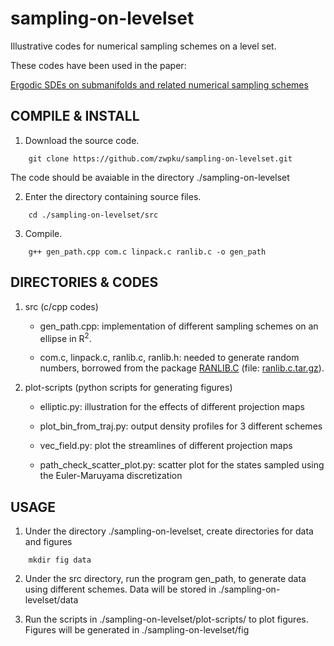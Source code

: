 # sampling-on-levelset

Illustrative codes for numerical sampling schemes on a level set.

These codes have been used in the paper:

 [Ergodic SDEs on submanifolds and related numerical sampling schemes](https://arxiv.org/abs/1702.08064)

## COMPILE & INSTALL

1. Download the source code.

```
	git clone https://github.com/zwpku/sampling-on-levelset.git
```
The code should be avaiable in the directory ./sampling-on-levelset

2. Enter the directory containing source files.

```
  	cd ./sampling-on-levelset/src
```

3. Compile.

```
    g++ gen_path.cpp com.c linpack.c ranlib.c -o gen_path
```

## DIRECTORIES & CODES
1. src (c/cpp codes)

     - gen_path.cpp:   implementation of different sampling schemes on an ellipse in R<sup>2</sup>.

     - com.c, linpack.c, ranlib.c, ranlib.h:    needed to generate random numbers, borrowed from the package [RANLIB.C](http://www.netlib.org/random/) (file: [ranlib.c.tar.gz](http://www.netlib.org/random/ranlib.c.tar.gz)).
     
2. plot-scripts (python scripts for generating figures)

	- elliptic.py:  illustration for the effects of different projection maps

	- plot_bin_from_traj.py: output density profiles for 3 different schemes

	- vec_field.py: plot the streamlines of different projection maps

	- path_check_scatter_plot.py: scatter plot for the states sampled using the Euler-Maruyama discretization

## USAGE
1.   Under the directory ./sampling-on-levelset, create directories for data and figures

```
    mkdir fig data
```

2.   Under the src directory, run the program gen_path, to generate data using different schemes. Data will be stored in ./sampling-on-levelset/data
     
3.   Run the scripts in  ./sampling-on-levelset/plot-scripts/ to plot figures. Figures will be generated in ./sampling-on-levelset/fig
